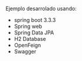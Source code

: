 Ejemplo desarrolado usando:
- spring boot 3.3.3
- Spring web
- Spring Data JPA
- H2 Database
- OpenFeign
- Swagger
  
